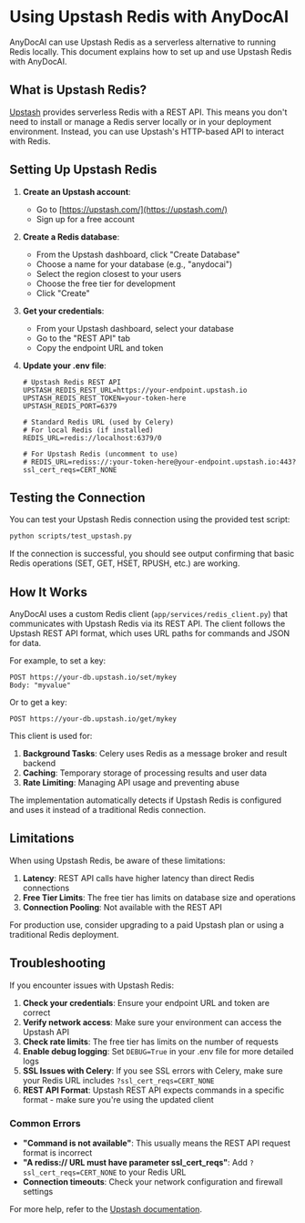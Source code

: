 # Using Upstash Redis with AnyDocAI

AnyDocAI can use Upstash Redis as a serverless alternative to running Redis locally. This document explains how to set up and use Upstash Redis with AnyDocAI.

## What is Upstash Redis?

[Upstash](https://upstash.com/) provides serverless Redis with a REST API. This means you don't need to install or manage a Redis server locally or in your deployment environment. Instead, you can use Upstash's HTTP-based API to interact with Redis.

## Setting Up Upstash Redis

1. **Create an Upstash account**:
   - Go to [https://upstash.com/](https://upstash.com/)
   - Sign up for a free account

2. **Create a Redis database**:
   - From the Upstash dashboard, click "Create Database"
   - Choose a name for your database (e.g., "anydocai")
   - Select the region closest to your users
   - Choose the free tier for development
   - Click "Create"

3. **Get your credentials**:
   - From your Upstash dashboard, select your database
   - Go to the "REST API" tab
   - Copy the endpoint URL and token

4. **Update your .env file**:
   ```
   # Upstash Redis REST API
   UPSTASH_REDIS_REST_URL=https://your-endpoint.upstash.io
   UPSTASH_REDIS_REST_TOKEN=your-token-here
   UPSTASH_REDIS_PORT=6379

   # Standard Redis URL (used by Celery)
   # For local Redis (if installed)
   REDIS_URL=redis://localhost:6379/0

   # For Upstash Redis (uncomment to use)
   # REDIS_URL=rediss://:your-token-here@your-endpoint.upstash.io:443?ssl_cert_reqs=CERT_NONE
   ```

## Testing the Connection

You can test your Upstash Redis connection using the provided test script:

```bash
python scripts/test_upstash.py
```

If the connection is successful, you should see output confirming that basic Redis operations (SET, GET, HSET, RPUSH, etc.) are working.

## How It Works

AnyDocAI uses a custom Redis client (`app/services/redis_client.py`) that communicates with Upstash Redis via its REST API. The client follows the Upstash REST API format, which uses URL paths for commands and JSON for data.

For example, to set a key:
```
POST https://your-db.upstash.io/set/mykey
Body: "myvalue"
```

Or to get a key:
```
POST https://your-db.upstash.io/get/mykey
```

This client is used for:

1. **Background Tasks**: Celery uses Redis as a message broker and result backend
2. **Caching**: Temporary storage of processing results and user data
3. **Rate Limiting**: Managing API usage and preventing abuse

The implementation automatically detects if Upstash Redis is configured and uses it instead of a traditional Redis connection.

## Limitations

When using Upstash Redis, be aware of these limitations:

1. **Latency**: REST API calls have higher latency than direct Redis connections
2. **Free Tier Limits**: The free tier has limits on database size and operations
3. **Connection Pooling**: Not available with the REST API

For production use, consider upgrading to a paid Upstash plan or using a traditional Redis deployment.

## Troubleshooting

If you encounter issues with Upstash Redis:

1. **Check your credentials**: Ensure your endpoint URL and token are correct
2. **Verify network access**: Make sure your environment can access the Upstash API
3. **Check rate limits**: The free tier has limits on the number of requests
4. **Enable debug logging**: Set `DEBUG=True` in your .env file for more detailed logs
5. **SSL Issues with Celery**: If you see SSL errors with Celery, make sure your Redis URL includes `?ssl_cert_reqs=CERT_NONE`
6. **REST API Format**: Upstash REST API expects commands in a specific format - make sure you're using the updated client

### Common Errors

- **"Command is not available"**: This usually means the REST API request format is incorrect
- **"A rediss:// URL must have parameter ssl_cert_reqs"**: Add `?ssl_cert_reqs=CERT_NONE` to your Redis URL
- **Connection timeouts**: Check your network configuration and firewall settings

For more help, refer to the [Upstash documentation](https://docs.upstash.com/).
